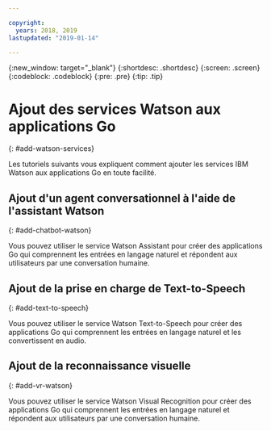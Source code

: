 ```yaml
---

copyright:
  years: 2018, 2019
lastupdated: "2019-01-14"

---
```


{:new_window: target="_blank"}
{:shortdesc: .shortdesc}
{:screen: .screen}
{:codeblock: .codeblock}
{:pre: .pre}
{:tip: .tip}

# Ajout des services Watson aux applications Go
{: #add-watson-services}

Les tutoriels suivants vous expliquent comment ajouter les services IBM Watson aux applications Go en toute facilité.

<!-- Need topic links once they are moved to the Watson repo. Add links to each section "For more information..." -->

## Ajout d'un agent conversationnel à l'aide de l'assistant Watson
{: #add-chatbot-watson}

Vous pouvez utiliser le service Watson Assistant pour créer des applications Go qui comprennent les entrées en langage naturel et répondent aux utilisateurs par une conversation humaine.

## Ajout de la prise en charge de Text-to-Speech
{: #add-text-to-speech}

Vous pouvez utiliser le service Watson Text-to-Speech pour créer des applications Go qui comprennent les entrées en langage naturel et les convertissent en audio.

## Ajout de la reconnaissance visuelle
{: #add-vr-watson}

Vous pouvez utiliser le service Watson Visual Recognition pour créer des applications Go qui comprennent les entrées en langage naturel et répondent aux utilisateurs par une conversation humaine.

